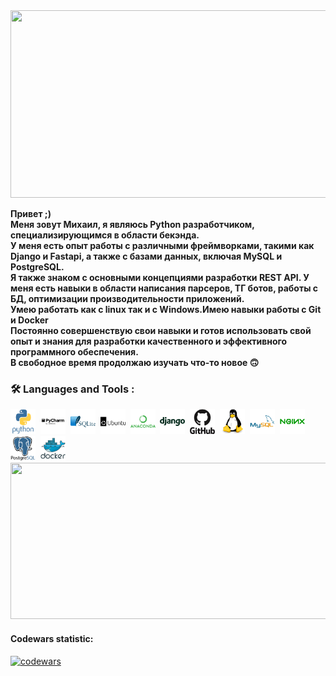 <div id="header" align="center">
  <img src=https://netpoint-dc.com/blog/wp-content/uploads/2019/10/1_zxixptvl4rzkx3eduj38xw.jpeg" width="1000" height="300"/>
</div>

__Привет ;)<br> Меня зовут Михаил, я являюсь Python разработчиком, специализирующимся в области бекэнда. <br> У меня есть опыт работы с различными фреймворками, такими как Django и Fastapi, а также с базами данных, включая MySQL и PostgreSQL.<br> Я также знаком с основными концепциями разработки REST API.
У меня есть навыки в области написания парсеров, ТГ ботов, работы с БД, оптимизации производительности приложений.<br>
Умею работать как с linux так и с Windows.Имею навыки работы с Git и Docker <br> Постоянно совершенствую свои навыки и готов использовать свой опыт и знания для разработки качественного и эффективного программного обеспечения.<br> В свободное время продолжаю изучать что-то новое 🙃__

### :hammer_and_wrench: Languages and Tools :
<div>
  <img src="https://github.com/devicons/devicon/blob/master/icons/python/python-original-wordmark.svg"  width="40" height="40"/;
  <img src="https://github.com/devicons/devicon/blob/master/icons/fastapi/fastapi-original-wordmark.svg" width="40" height="40"/>&nbsp;
  <img src="https://github.com/devicons/devicon/blob/master/icons/pycharm/pycharm-original-wordmark.svg" width="40" height="40"/>&nbsp;
  <img src="https://github.com/devicons/devicon/blob/master/icons/sqlite/sqlite-original-wordmark.svg"  width="40" height="40"/>&nbsp;
  <img src="https://github.com/devicons/devicon/blob/master/icons/ubuntu/ubuntu-plain-wordmark.svg"  UI" width="40" height="40"/>&nbsp;
  <img src="https://github.com/devicons/devicon/blob/master/icons/anaconda/anaconda-original-wordmark.svg"  width="40" height="40"/>&nbsp;
  <img src="https://github.com/devicons/devicon/blob/master/icons/django/django-plain-wordmark.svg"  width="40" height="40"/>&nbsp;
  <img src="https://github.com/devicons/devicon/blob/master/icons/github/github-original-wordmark.svg" width="40" height="40"/>&nbsp;
  <img src="https://github.com/devicons/devicon/blob/master/icons/linux/linux-original.svg"  width="40" height="40"/>&nbsp;
  <img src="https://github.com/devicons/devicon/blob/master/icons/mysql/mysql-original-wordmark.svg" width="40" height="40"/>&nbsp;
  <img src="https://github.com/devicons/devicon/blob/master/icons/nginx/nginx-original.svg" width="40" height="40"/>&nbsp;
  <img src="https://github.com/devicons/devicon/blob/master/icons/postgresql/postgresql-original-wordmark.svg" width="40" height="40"/>&nbsp;
  <img src="https://github.com/devicons/devicon/blob/master/icons/docker/docker-original-wordmark.svg" width="40" height="40"/>&nbsp;
  
  

<div align="center">
  <img src="https://media.istockphoto.com/id/1224500457/photo/programming-code-abstract-technology-background-of-software-developer-and-computer-script.jpg?s=612x612&w=0&k=20&c=nHMypkMTU1HUUW85Zt0Ff7MDbq17n0eVeXaoM9Knt4Q=" width="1000" height="250"/>
</div>
<h4 align="left">Codewars statistic:</h4>

[![codewars](https://www.codewars.com/users/MikeAstapov/badges/large)](https://www.codewars.com/users/MikeAstapov)


